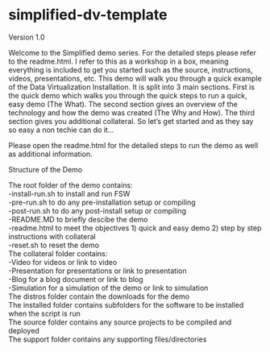 simplified-dv-template
=======================
Version 1.0

Welcome to the Simplified demo series.  For the detailed steps please refer to the readme.html.  I refer to this as a workshop in a box, meaning everything is included to get you started such as the source, instructions, videos, presentations, etc. This demo will walk you through a quick example of the Data Virtualization Installation. It is split into 3 main sections. First is the quick demo which walks you through the quick steps to run a quick, easy demo (The What). The second section gives an overview of the technology and how the demo was created (The Why and How). The third section gives you additional collateral. So let’s get started and as they say so easy a non techie can do it...  
  
Please open the readme.html for the detailed steps to run the demo as well as additional information.  
  
Structure of the Demo
  
The root folder of the demo contains:  
-install-run.sh to install and run FSW  
-pre-run.sh to do any pre-installation setup or compiling  
-post-run.sh to do any post-install setup or compiling  
-README.MD to briefly descibe the demo  
-readme.html to meet the objectives 1) quick and easy demo 2) step by step instructions with collateral  
-reset.sh to reset the demo  
The collateral folder contains:  
-Video for videos or link to video  
-Presentation for presentations or link to presentation  
-Blog for a blog document or link to blog  
-Simulation for a simulation of the demo or link to simulation  
The distros folder contain the downloads for the demo  
The installed folder contains subfolders for the software to be installed when the script is run  
The source folder contains any source projects to be compiled and deployed  
The support folder contains any supporting files/directories  
